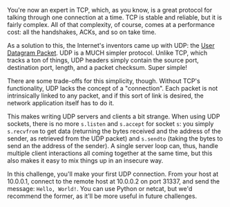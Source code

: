 You're now an expert in TCP, which, as you know, is a great protocol for talking through one connection at a time.
TCP is stable and reliable, but it is fairly complex.
All of that complexity, of course, comes at a performance cost: all the handshakes, ACKs, and so on take time.

As a solution to this, the Internet's inventors came up with UDP: the [User Datagram Packet](https://en.wikipedia.org/wiki/User_Datagram_Protocol).
UDP is a MUCH simpler protocol.
Unlike TCP, which tracks a ton of things, UDP headers simply contain the source port, destination port, length, and a packet checksum.
Super simple!

There are some trade-offs for this simplicity, though.
Without TCP's functionality, UDP lacks the concept of a "connection".
Each packet is not intrinsically linked to any packet, and if this sort of link is desired, the network application itself has to do it.

This makes writing UDP servers and clients a bit strange.
When using UDP sockets, there is no more `s.listen` and `s.accept` for socket `s`: you simply `s.recvfrom` to get data (returning the bytes received and the address of the sender, as retrieved from the UDP packet) and `s.sendto` (taking the bytes to send an the address of the sender).
A single server loop can, thus, handle multiple client interactions all coming together at the same time, but this also makes it easy to mix things up in an insecure way.

In this challenge, you'll make your first UDP connection. 
From your host at 10.0.0.1, connect to the remote host at 10.0.0.2 on port 31337, and send the message: `Hello, World!`.
You can use Python or netcat, but we'd recommend the former, as it'll be more useful in future challenges.
